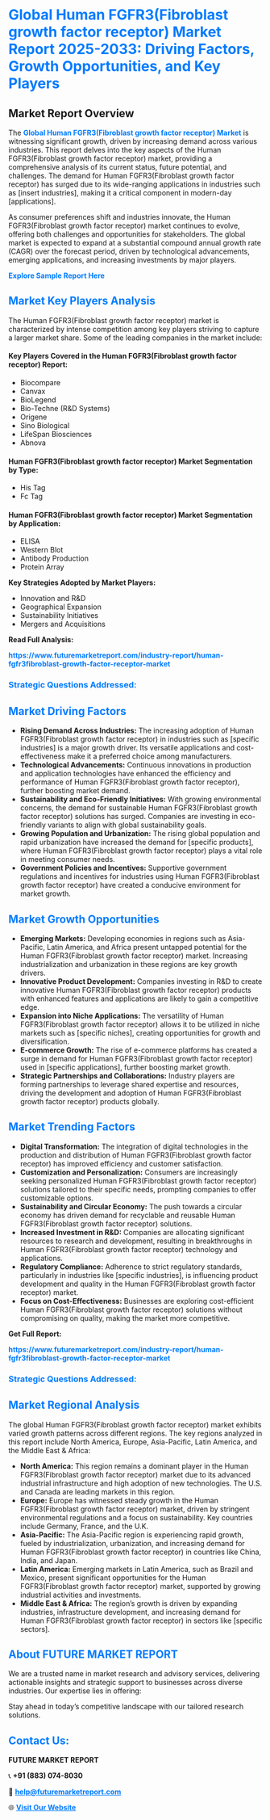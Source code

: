 <h1 style="color: #007BFF;">Global Human FGFR3(Fibroblast growth factor receptor) Market Report 2025-2033: Driving Factors, Growth Opportunities, and Key Players</h1>

<section id="overview">
<h2>Market Report Overview</h2>
<p>The <a href="https://www.futuremarketreport.com/industry-report/human-fgfr3fibroblast-growth-factor-receptor-market" style="color: #007BFF; text-decoration: none;"><strong>Global Human FGFR3(Fibroblast growth factor receptor) Market</strong></a> is witnessing significant growth, driven by increasing demand across various industries. This report delves into the key aspects of the Human FGFR3(Fibroblast growth factor receptor) market, providing a comprehensive analysis of its current status, future potential, and challenges. The demand for Human FGFR3(Fibroblast growth factor receptor) has surged due to its wide-ranging applications in industries such as [insert industries], making it a critical component in modern-day [applications].</p>
<p>As consumer preferences shift and industries innovate, the Human FGFR3(Fibroblast growth factor receptor) market continues to evolve, offering both challenges and opportunities for stakeholders. The global market is expected to expand at a substantial compound annual growth rate (CAGR) over the forecast period, driven by technological advancements, emerging applications, and increasing investments by major players.</p>
</section>

<section id="overview">
<p><a href="https://www.futuremarketreport.com/request-sample/reportId=53363" style="color: #007BFF; text-decoration: none;"><strong>Explore Sample Report Here</strong></a></p>
</section>

<section id="key-players">
<h2 style="color: #007BFF;">Market Key Players Analysis</h2>
<p>The Human FGFR3(Fibroblast growth factor receptor) market is characterized by intense competition among key players striving to capture a larger market share. Some of the leading companies in the market include:</p>
<h4>Key Players Covered in the Human FGFR3(Fibroblast growth factor receptor) Report:</h4>
<ul><li>Biocompare</li><li>Canvax</li><li>BioLegend</li><li>Bio-Techne (R&amp;D Systems)</li><li>Origene</li><li>Sino Biological</li><li>LifeSpan Biosciences</li><li>Abnova</li></ul>
<h4>Human FGFR3(Fibroblast growth factor receptor) Market Segmentation by Type:</h4>
<ul><li>His Tag</li><li>Fc Tag</li></ul>

<h4>Human FGFR3(Fibroblast growth factor receptor) Market Segmentation by Application:</h4>
<ul><li>ELISA</li><li>Western Blot</li><li>Antibody Production</li><li>Protein Array</li></ul>
<p><strong>Key Strategies Adopted by Market Players:</strong></p>
<ul>
<li>Innovation and R&D</li>
<li>Geographical Expansion</li>
<li>Sustainability Initiatives</li>
<li>Mergers and Acquisitions</li>
</ul>
</section>

<section>
<p><strong>Read Full Analysis: </strong></p><a href="https://www.futuremarketreport.com/industry-report/human-fgfr3fibroblast-growth-factor-receptor-market" style="color: #007BFF; text-decoration: none;"><strong>https://www.futuremarketreport.com/industry-report/human-fgfr3fibroblast-growth-factor-receptor-market</strong></a>
<h3 style="color: #007BFF;">Strategic Questions Addressed:</h3>
</section>

<section id="driving-factors">
<h2 style="color: #007BFF;">Market Driving Factors</h2>
<ul>
<li><strong>Rising Demand Across Industries:</strong> The increasing adoption of Human FGFR3(Fibroblast growth factor receptor) in industries such as [specific industries] is a major growth driver. Its versatile applications and cost-effectiveness make it a preferred choice among manufacturers.</li>
<li><strong>Technological Advancements:</strong> Continuous innovations in production and application technologies have enhanced the efficiency and performance of Human FGFR3(Fibroblast growth factor receptor), further boosting market demand.</li>
<li><strong>Sustainability and Eco-Friendly Initiatives:</strong> With growing environmental concerns, the demand for sustainable Human FGFR3(Fibroblast growth factor receptor) solutions has surged. Companies are investing in eco-friendly variants to align with global sustainability goals.</li>
<li><strong>Growing Population and Urbanization:</strong> The rising global population and rapid urbanization have increased the demand for [specific products], where Human FGFR3(Fibroblast growth factor receptor) plays a vital role in meeting consumer needs.</li>
<li><strong>Government Policies and Incentives:</strong> Supportive government regulations and incentives for industries using Human FGFR3(Fibroblast growth factor receptor) have created a conducive environment for market growth.</li>
</ul>
</section>

<section id="growth-opportunities">
<h2 style="color: #007BFF;">Market Growth Opportunities</h2>
<ul>
<li><strong>Emerging Markets:</strong> Developing economies in regions such as Asia-Pacific, Latin America, and Africa present untapped potential for the Human FGFR3(Fibroblast growth factor receptor) market. Increasing industrialization and urbanization in these regions are key growth drivers.</li>
<li><strong>Innovative Product Development:</strong> Companies investing in R&D to create innovative Human FGFR3(Fibroblast growth factor receptor) products with enhanced features and applications are likely to gain a competitive edge.</li>
<li><strong>Expansion into Niche Applications:</strong> The versatility of Human FGFR3(Fibroblast growth factor receptor) allows it to be utilized in niche markets such as [specific niches], creating opportunities for growth and diversification.</li>
<li><strong>E-commerce Growth:</strong> The rise of e-commerce platforms has created a surge in demand for Human FGFR3(Fibroblast growth factor receptor) used in [specific applications], further boosting market growth.</li>
<li><strong>Strategic Partnerships and Collaborations:</strong> Industry players are forming partnerships to leverage shared expertise and resources, driving the development and adoption of Human FGFR3(Fibroblast growth factor receptor) products globally.</li>
</ul>
</section>

<section id="trending-factors">
<h2 style="color: #007BFF;">Market Trending Factors</h2>
<ul>
<li><strong>Digital Transformation:</strong> The integration of digital technologies in the production and distribution of Human FGFR3(Fibroblast growth factor receptor) has improved efficiency and customer satisfaction.</li>
<li><strong>Customization and Personalization:</strong> Consumers are increasingly seeking personalized Human FGFR3(Fibroblast growth factor receptor) solutions tailored to their specific needs, prompting companies to offer customizable options.</li>
<li><strong>Sustainability and Circular Economy:</strong> The push towards a circular economy has driven demand for recyclable and reusable Human FGFR3(Fibroblast growth factor receptor) solutions.</li>
<li><strong>Increased Investment in R&D:</strong> Companies are allocating significant resources to research and development, resulting in breakthroughs in Human FGFR3(Fibroblast growth factor receptor) technology and applications.</li>
<li><strong>Regulatory Compliance:</strong> Adherence to strict regulatory standards, particularly in industries like [specific industries], is influencing product development and quality in the Human FGFR3(Fibroblast growth factor receptor) market.</li>
<li><strong>Focus on Cost-Effectiveness:</strong> Businesses are exploring cost-efficient Human FGFR3(Fibroblast growth factor receptor) solutions without compromising on quality, making the market more competitive.</li>
</ul>
</section>

<section>
<p><strong>Get Full Report: </strong></p><a href="https://www.futuremarketreport.com/industry-report/human-fgfr3fibroblast-growth-factor-receptor-market" style="color: #007BFF; text-decoration: none;"><strong>https://www.futuremarketreport.com/industry-report/human-fgfr3fibroblast-growth-factor-receptor-market</strong></a>
<h3 style="color: #007BFF;">Strategic Questions Addressed:</h3>
</section>


<section id="regional-analysis">
<h2 style="color: #007BFF;">Market Regional Analysis</h2>
<p>The global Human FGFR3(Fibroblast growth factor receptor) market exhibits varied growth patterns across different regions. The key regions analyzed in this report include North America, Europe, Asia-Pacific, Latin America, and the Middle East & Africa:</p>
<ul>
<li><strong>North America:</strong> This region remains a dominant player in the Human FGFR3(Fibroblast growth factor receptor) market due to its advanced industrial infrastructure and high adoption of new technologies. The U.S. and Canada are leading markets in this region.</li>
<li><strong>Europe:</strong> Europe has witnessed steady growth in the Human FGFR3(Fibroblast growth factor receptor) market, driven by stringent environmental regulations and a focus on sustainability. Key countries include Germany, France, and the U.K.</li>
<li><strong>Asia-Pacific:</strong> The Asia-Pacific region is experiencing rapid growth, fueled by industrialization, urbanization, and increasing demand for Human FGFR3(Fibroblast growth factor receptor) in countries like China, India, and Japan.</li>
<li><strong>Latin America:</strong> Emerging markets in Latin America, such as Brazil and Mexico, present significant opportunities for the Human FGFR3(Fibroblast growth factor receptor) market, supported by growing industrial activities and investments.</li>
<li><strong>Middle East & Africa:</strong> The region’s growth is driven by expanding industries, infrastructure development, and increasing demand for Human FGFR3(Fibroblast growth factor receptor) in sectors like [specific sectors].</li>
</ul>
</section>

<footer>
<h2 style="color: #007BFF;">About FUTURE MARKET REPORT</h2>
<p>We are a trusted name in market research and advisory services, delivering actionable insights and strategic support to businesses across diverse industries. Our expertise lies in offering:</p>

<p>Stay ahead in today’s competitive landscape with our tailored research solutions.</p>

<h2 style="color: #007BFF;">Contact Us:</h2>
<p><strong>FUTURE MARKET REPORT</strong></p>
<p>📞 <strong>+91 (883) 074-8030</strong></p>
<p>📧 <strong><a href="mailto:help@futuremarketreport.com" style="color: #007BFF;">help@futuremarketreport.com</a></strong></p>
<p>🌐 <strong><a href="https://www.futuremarketreport.com/" style="color: #007BFF;">Visit Our Website</a></strong></p>
</footer>